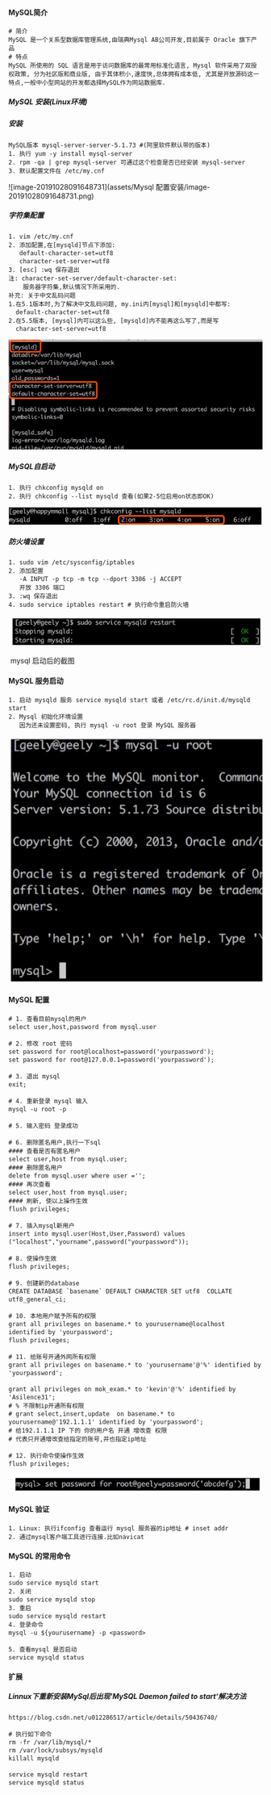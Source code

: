 #### MySQL简介

```
# 简介
MySQL 是一个关系型数据库管理系统,由瑞典Mysql AB公司开发,目前属于 Oracle 旗下产品
# 特点
MySQL 所使用的 SQL 语言是用于访问数据库的最常用标准化语言, Mysql 软件采用了双授权政策, 分为社区版和商业版, 由于其体积小,速度快,总体拥有成本低, 尤其是开放源码这一特点,一般中小型网站的开发都选择MySQL作为网站数据库.
```

##### MySQL 安装(Linux环境)

##### 安装

```
MySQL版本 mysql-server-server-5.1.73 #(阿里软件默认带的版本)
1. 执行 yum -y install mysql-server
2. rpm -qa | grep mysql-server 可通过这个检查是否已经安装 mysql-server
3. 默认配置文件在 /etc/my.cnf
```

![image-20191028091648731](assets/Mysql 配置安装/image-20191028091648731.png)

##### 字符集配置

```
1. vim /etc/my.cnf
2. 添加配置,在[mysqld]节点下添加:
   default-character-set=utf8
   character-set-server=utf8
3. [esc] :wq 保存退出
注: character-set-server/default-character-set:
    服务器字符集,默认情况下所采用的.
补充: 关于中文乱码问题
1.在5.1版本时,为了解决中文乱码问题, my.ini内[mysql]和[mysqld]中都写:
  default-character-set=utf8
2.在5.5版本, [mysql]内可以这么些, [mysqld]内不能再这么写了,而是写
  character-set-server=utf8
```

<img src="assets/Mysql 配置安装/image-20191028002029121.png" alt="image-20191028002029121" style="zoom:150%;" />

##### MySQL自启动

```
1. 执行 chkconfig mysqld on
2. 执行 chkconfig --list mysqld 查看(如果2-5位启用on状态即OK)
```

<img src="assets/Mysql 配置安装/image-20191028002524559.png" alt="image-20191028002524559" style="zoom:150%;" />

##### 防火墙设置

```
1. sudo vim /etc/sysconfig/iptables
2. 添加配置
   -A INPUT -p tcp -m tcp --dport 3306 -j ACCEPT
   开放 3306 端口
3. :wq 保存退出
4. sudo service iptables restart # 执行命令重启防火墙
```

<img src="assets/Mysql 配置安装/image-20191028002856027.png" alt="image-20191028002856027" style="zoom:150%;" />

​															         mysql 启动后的截图

#### MySQL 服务启动

```
1. 启动 mysqld 服务 service mysqld start 或者 /etc/rc.d/init.d/mysqld start
2. Mysql 初始化环境设置
   因为还未设置密码, 执行 mysql -u root 登录 MySQL 服务器
```

<img src="assets/Mysql 配置安装/image-20191028003245122.png" alt="image-20191028003245122" style="zoom: 200%;" />

#### MySQL 配置

```mysql
# 1. 查看目前mysql的用户
select user,host,password from mysql.user

# 2. 修改 root 密码
set password for root@localhost=password('yourpassword'); 
set password for root@127.0.0.1=password('yourpassword');

# 3. 退出 mysql
exit;

# 4. 重新登录 mysql 输入 
mysql -u root -p

# 5. 输入密码 登录成功

# 6. 删除匿名用户,执行一下sql
#### 查看是否有匿名用户
select user,host from mysql.user;
#### 删除匿名用户
delete from mysql.user where user ='';
#### 再次查看
select user,host from mysql.user;
#### 刷新, 使以上操作生效
flush privileges;

# 7. 插入mysql新用户
insert into mysql.user(Host,User,Password) values ("localhost","yourname",password("yourpassword"));

# 8. 使操作生效
flush privileges;

# 9. 创建新的database
CREATE DATABASE `basename` DEFAULT CHARACTER SET utf8  COLLATE utf8_general_ci;

# 10. 本地用户赋予所有的权限
grant all privileges on basename.* to yourusername@localhost identified by 'yourpassword';
flush privileges;

# 11. 给账号开通外网所有权限
grant all privileges on basename.* to 'yourusername'@'%' identified by 'yourpassword';

grant all privileges on mok_exam.* to 'kevin'@'%' identified by 'Asilence31';
# % 不限制ip开通所有权限
# grant select,insert,update  on basename.* to yourusername@'192.1.1.1' identified by 'yourpassword';
# 给192.1.1.1 IP 下的 你的用户名 开通 增改查 权限
# 代表只开通增改查给指定的账号,并也指定ip地址

# 12. 执行命令使操作生效
flush privileges;

```

<img src="assets/Mysql 配置安装/image-20191028003525975.png" alt="image-20191028003525975" style="zoom:150%;" />



#### MySQL 验证

```
1. Linux: 执行ifconfig 查看运行 mysql 服务器的ip地址 # inset addr
2. 通过mysql客户端工具进行连接.比如navicat
```

#### MySQL 的常用命令

```
1. 启动
sudo service mysqld start
2. 关闭
sudo service mysqld stop
3. 重启
sudo service mysqld restart
4. 登录命令
mysql -u ${yourusername} -p <password>

5. 查看mysql 是否启动
service mysqld status 
```



#### 扩展

##### Linnux下重新安装MySql后出现'MySQL Daemon failed to start‘解决方法

```
https://blog.csdn.net/u012286517/article/details/50436740/

# 执行如下命令
rm -fr /var/lib/mysql/*
rm /var/lock/subsys/mysqld 
killall mysqld

service mysqld restart
service mysqld status
```

